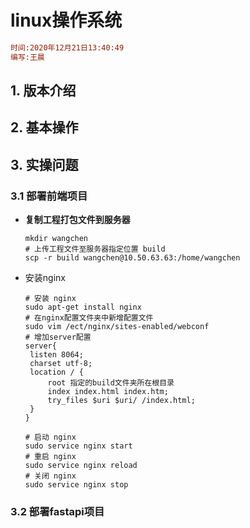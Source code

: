 # linux操作系统

```ini
时间:2020年12月21日13:40:49
编写:王晨
```



## 1. 版本介绍





## 2. 基本操作





## 3. 实操问题

### 3.1 部署前端项目
-  **复制工程打包文件到服务器**

   ```shell
   mkdir wangchen 
   # 上传工程文件至服务器指定位置 build
   scp -r build wangchen@10.50.63.63:/home/wangchen
   
   ```

- 安装nginx

   ```shell
   # 安装 nginx
   sudo apt-get install nginx
   # 在nginx配置文件夹中新增配置文件 
   sudo vim /ect/nginx/sites-enabled/webconf
   # 增加server配置 
   server{
   	listen 8064;
   	charset utf-8;
   	location / {
   		root 指定的build文件夹所在根目录
   		index index.html index.htm;
   		try_files $uri $uri/ /index.html;
   	}
   }
   
   # 启动 nginx 
   sudo service nginx start
   # 重启 nginx 
   sudo service nginx reload
   # 关闭 nginx
   sudo service nginx stop
   
   ```


### 3.2 部署fastapi项目